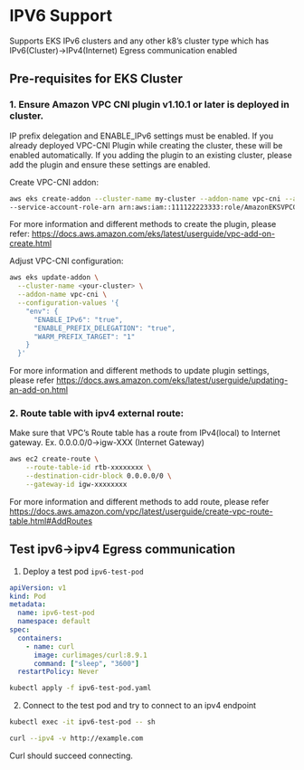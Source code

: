 # IPV6 Support

Supports EKS IPv6 clusters and any other k8’s cluster type which has IPv6(Cluster)->IPv4(Internet) Egress communication enabled

## Pre-requisites for EKS Cluster

### 1. Ensure Amazon VPC CNI plugin v1.10.1 or later is deployed in cluster.

IP prefix delegation and ENABLE_IPv6 settings must be enabled. If you already deployed VPC-CNI Plugin while creating the cluster, these will
be enabled automatically. If you adding the plugin to an existing cluster, please add the plugin and ensure these settings are enabled.

Create VPC-CNI addon:

```bash
aws eks create-addon --cluster-name my-cluster --addon-name vpc-cni --addon-version v1.20.0-eksbuild.1 \
--service-account-role-arn arn:aws:iam::111122223333:role/AmazonEKSVPCCNIRole
```

For more information and different methods to create the plugin, please refer:
https://docs.aws.amazon.com/eks/latest/userguide/vpc-add-on-create.html

Adjust VPC-CNI configuration:

```bash
aws eks update-addon \
  --cluster-name <your-cluster> \
  --addon-name vpc-cni \
  --configuration-values '{
    "env": {
      "ENABLE_IPv6": "true",
      "ENABLE_PREFIX_DELEGATION": "true",
      "WARM_PREFIX_TARGET": "1"
    }
  }'
```

For more information and different methods to update plugin settings, please refer
https://docs.aws.amazon.com/eks/latest/userguide/updating-an-add-on.html

### 2. Route table with ipv4 external route:

Make sure that VPC’s Route table has a route from IPv4(local) to Internet gateway. Ex. 0.0.0.0/0→igw-XXX (Internet Gateway)

```bash
aws ec2 create-route \
    --route-table-id rtb-xxxxxxxx \
    --destination-cidr-block 0.0.0.0/0 \
    --gateway-id igw-xxxxxxxx
```

For more information and different methods to add route, please refer
https://docs.aws.amazon.com/vpc/latest/userguide/create-vpc-route-table.html#AddRoutes

## Test ipv6->ipv4 Egress communication

1. Deploy a test pod `ipv6-test-pod`

```yaml
apiVersion: v1
kind: Pod
metadata:
  name: ipv6-test-pod
  namespace: default
spec:
  containers:
    - name: curl
      image: curlimages/curl:8.9.1
      command: ["sleep", "3600"]
  restartPolicy: Never
```

```bash
kubectl apply -f ipv6-test-pod.yaml
```

2. Connect to the test pod and try to connect to an ipv4 endpoint

```bash
kubectl exec -it ipv6-test-pod -- sh

curl --ipv4 -v http://example.com
```

Curl should succeed connecting.
